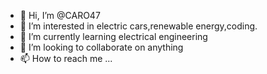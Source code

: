 - 👋 Hi, I’m @CARO47
- 👀 I’m interested in electric cars,renewable energy,coding.
- 🌱 I’m currently learning electrical engineering
- 💞️ I’m looking to collaborate on anything
- 📫 How to reach me ...

<!---
CARO47/CARO47 is a ✨ special ✨ repository because its `README.md` (this file) appears on your GitHub profile.
You can click the Preview link to take a look at your changes.
--->
